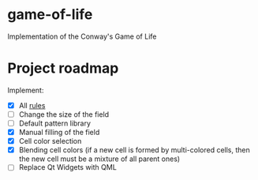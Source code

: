 # game-of-life
Implementation of the Conway's Game of Life

# Project roadmap
Implement:
- [x] All [rules](https://en.wikipedia.org/wiki/Conway%27s_Game_of_Life#Rules)
- [ ] Change the size of the field
- [ ] Default pattern library
- [x] Manual filling of the field
- [x] Cell color selection
- [x] Blending cell colors (if a new cell is formed by multi-colored cells, then the new cell must be a mixture of all parent ones) 
- [ ] Replace Qt Widgets with QML
